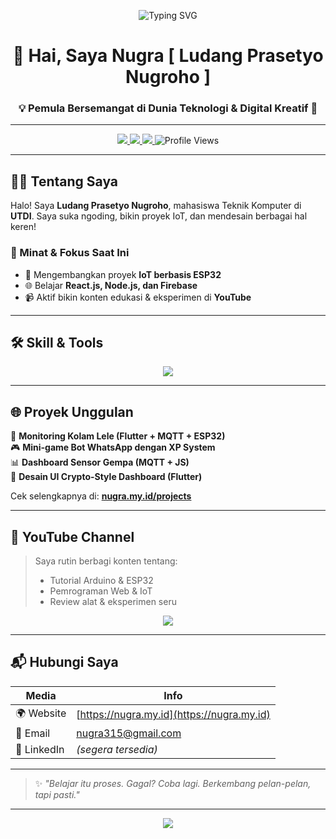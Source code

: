 <!-- Banner Animasi -->
<p align="center">
  <img src="https://readme-typing-svg.demolab.com?font=Fira+Code&duration=3000&pause=1000&color=FFA500&center=true&vCenter=true&width=435&lines=Halo%2C+Saya+Nugra21!;Programmer+%7C+IoT+Enthusiast+%7C+Tech+Creator" alt="Typing SVG" />
</p>       
  
<h1 align="center">👋 Hai, Saya Nugra [ Ludang Prasetyo Nugroho ]</h1>
<h3 align="center">💡 Pemula Bersemangat di Dunia Teknologi & Digital Kreatif 🚀</h3>
 
--- 

<p align="center">
  <a href="https://nugra.my.id" target="_blank">
    <img src="https://img.shields.io/badge/Website-nugra.my.id-orange?style=for-the-badge&logo=firefox" />
  </a>
  <a href="mailto:nugra315@gmail.com">
    <img src="https://img.shields.io/badge/Email-Kontak%20Saya-red?style=for-the-badge&logo=gmail" />
  </a>
  <a href="https://www.youtube.com/@nugra21" target="_blank">
    <img src="https://img.shields.io/youtube/channel/subscribers/UCnugra21fakeid?style=for-the-badge&label=YouTube&logo=youtube&color=red" />
  </a>
  <img src="https://komarev.com/ghpvc/?username=nugra21&label=Profile%20views&color=0e75b6&style=for-the-badge" alt="Profile Views"/>
</p>

---

## 👨‍💻 Tentang Saya

Halo! Saya **Ludang Prasetyo Nugroho**, mahasiswa Teknik Komputer di **UTDI**. Saya suka ngoding, bikin proyek IoT, dan mendesain berbagai hal keren!

### 🎯 Minat & Fokus Saat Ini
- 🔧 Mengembangkan proyek **IoT berbasis ESP32**
- 🌐 Belajar **React.js, Node.js, dan Firebase**
- 📹 Aktif bikin konten edukasi & eksperimen di **YouTube**

---

## 🛠️ Skill & Tools

<p align="center">
  <img src="https://skillicons.dev/icons?i=arduino,cpp,python,java,javascript,html,css,php,nodejs,react,dart,flutter,mysql,firebase,git,docker,figma,illustrator,latex,unity&perline=9" />
</p>

---

## 🌐 Proyek Unggulan

📡 **Monitoring Kolam Lele (Flutter + MQTT + ESP32)**  
🎮 **Mini-game Bot WhatsApp dengan XP System**  
📊 **Dashboard Sensor Gempa (MQTT + JS)**  
🎨 **Desain UI Crypto-Style Dashboard (Flutter)**

Cek selengkapnya di: [**nugra.my.id/projects**](https://nugra.my.id/projects)

---

## 🎥 YouTube Channel

> Saya rutin berbagi konten tentang:
> - Tutorial Arduino & ESP32  
> - Pemrograman Web & IoT  
> - Review alat & eksperimen seru  

<p align="center">
  <a href="https://www.youtube.com/@nugra21" target="_blank">
    <img src="https://img.shields.io/badge/Subscribe--nugra21-red?style=for-the-badge&logo=youtube" />
  </a>
</p>

---

## 📬 Hubungi Saya

| Media      | Info                              |
|------------|-----------------------------------|
| 🌍 Website | [https://nugra.my.id](https://nugra.my.id) |
| 📧 Email   | [nugra315@gmail.com](mailto:nugra315@gmail.com) |
| 🔗 LinkedIn| *(segera tersedia)*              |

---

> ✨ *"Belajar itu proses. Gagal? Coba lagi. Berkembang pelan-pelan, tapi pasti."*

---

<p align="center">
  <img src="https://readme-typing-svg.demolab.com/?font=Fira+Code&size=20&pause=1000&color=FFA500&center=true&vCenter=true&width=500&lines=Selamat+Datang+di+Profil+Saya!;Saya+Suka+Ngoding+dan+Eksperimen+IoT;Mari+Berbagi+Ilmu+dan+Proyek!" />
</p>
